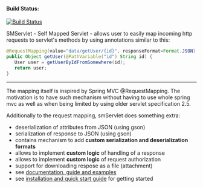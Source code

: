 #### Build Status:
[![Build Status](https://travis-ci.org/praguematica/smservlet.svg?branch=develop)](https://travis-ci.org/praguematica/smservlet)

SMServlet - Self Mapped Servlet - allows user to easily map incoming http requests to servlet's methods by using annotations similar to this:
```java
@RequestMapping(value="data/getUser/{id}", responseFormat=Format.JSON)
public Object getUser(@PathVariable("id") String id) {
   User user = getUserByIdFromSomewhere(id);
   return user;
}
```

***

The mapping itself is inspired by Spring MVC @RequestMapping. The motivation is to have such mechanism without having to use whole spring mvc as well as when being limited by using older servlet specification 2.5.

Additionally to the request mapping, smServlet does something extra:
* deserialization of attributes from JSON (using gson)
* serialization of response to JSON (using gson)
* contains mechanism to add **custom serialization and deserialization formats**
* allows to implement **custom logic** of handling of a response
* allows to implement **custom logic** of request authorization
* support for downloading respose as a file (attachment)
* see [documentation, guide and examples](../../wiki)
* see [installation and quick start guide](https://github.com/mara-mfa/smservlet/wiki/Installation) for getting started


